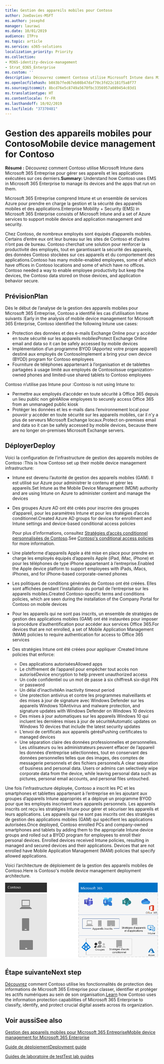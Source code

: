 ```yaml
---
title: Gestion des appareils mobiles pour Contoso
author: JoeDavies-MSFT
ms.author: josephd
manager: laurawi
ms.date: 10/01/2019
audience: ITPro
ms.topic: article
ms.service: o365-solutions
localization_priority: Priority
ms.collection:
- M365-identity-device-management
- Strat_O365_Enterprise
ms.custom: ''
description: Découvrez comment Contoso utilise Microsoft Intune dans Microsoft 365 Entreprise pour gérer ses appareils et les applications exécutées sur ces derniers.
ms.openlocfilehash: b083b7fed67eb08b47daf70c3fd22c181f5a8f77
ms.sourcegitcommit: 8bcd76e5c8749a5670fbc3356957a089454c03d1
ms.translationtype: HT
ms.contentlocale: fr-FR
ms.lasthandoff: 10/02/2019
ms.locfileid: "37370481"
---
```

# <a name="mobile-device-management-for-contoso"></a><span data-ttu-id="62a6d-103">Gestion des appareils mobiles pour Contoso</span><span class="sxs-lookup"><span data-stu-id="62a6d-103">Mobile device management for Contoso</span></span>

<span data-ttu-id="62a6d-104">**Résumé :** Découvrez comment Contoso utilise Microsoft Intune dans Microsoft 365 Entreprise pour gérer ses appareils et les applications exécutées sur ces derniers.</span><span class="sxs-lookup"><span data-stu-id="62a6d-104">**Summary:** Understand how Contoso uses EMS in Microsoft 365 Enterprise to manage its devices and the apps that run on them.</span></span>

<span data-ttu-id="62a6d-105">Microsoft 365 Entreprise comprend Intune et un ensemble de services Azure pour prendre en charge la gestion et la sécurité des appareils mobiles et des applications.</span><span class="sxs-lookup"><span data-stu-id="62a6d-105">Enterprise Mobility + Security (EMS) in Microsoft 365 Enterprise consists of Microsoft Intune and a set of Azure services to support mobile device and application management and security.</span></span>

<span data-ttu-id="62a6d-p101">Chez Contoso, de nombreux employés sont équipés d’appareils mobiles. Certains d’entre eux ont leur bureau sur les sites de Contoso et d’autres n’ont pas de bureau. Contoso cherchait une solution pour renforcer la productivité des employés, tout en garantissant la sécurité des appareils, des données Contoso stockées sur ces appareils et du comportement des applications.</span><span class="sxs-lookup"><span data-stu-id="62a6d-p101">Contoso has many mobile-enabled employees, some of which have offices in Contoso locations and some of which have no offices. Contoso needed a way to enable employee productivity but keep the devices, the Contoso data stored on those devices, and application behavior secure.</span></span>

## <a name="plan"></a><span data-ttu-id="62a6d-108">Prévision</span><span class="sxs-lookup"><span data-stu-id="62a6d-108">Plan</span></span>

<span data-ttu-id="62a6d-109">Dès le début de l’analyse de la gestion des appareils mobiles pour Microsoft 365 Entreprise, Contoso a identifié les cas d’utilisation Intune suivants :</span><span class="sxs-lookup"><span data-stu-id="62a6d-109">Early in the analysis of mobile device management for Microsoft 365 Enterprise, Contoso identified the following Intune use cases:</span></span>

- <span data-ttu-id="62a6d-110">Protection des données et des e-mails Exchange Online pour y accéder en toute sécurité sur les appareils mobiles</span><span class="sxs-lookup"><span data-stu-id="62a6d-110">Protect Exchange Online email and data so it can be safely accessed by mobile devices</span></span>
- <span data-ttu-id="62a6d-111">Implémentation d’un programme BYOD (Apportez votre propre appareil) destiné aux employés de Contoso</span><span class="sxs-lookup"><span data-stu-id="62a6d-111">Implement a bring your own device (BYOD) program for Contoso employees</span></span>
- <span data-ttu-id="62a6d-112">Fourniture de téléphones appartenant à l’organisation et de tablettes partagées à usage limité aux employés de Contoso</span><span class="sxs-lookup"><span data-stu-id="62a6d-112">Issue organization-owned phones and limited-use shared tablets to Contoso employees</span></span>

<span data-ttu-id="62a6d-113">Contoso n’utilise pas Intune pour :</span><span class="sxs-lookup"><span data-stu-id="62a6d-113">Contoso is not using Intune to:</span></span>

- <span data-ttu-id="62a6d-114">Permettre aux employés d’accéder en toute sécurité à Office 365 depuis un lieu public non géré</span><span class="sxs-lookup"><span data-stu-id="62a6d-114">Allow employees to securely access Office 365 from an unmanaged public kiosk</span></span>
- <span data-ttu-id="62a6d-115">Protéger les données et les e-mails dans l’environnement local pour pouvoir y accéder en toute sécurité sur les appareils mobiles, car il n’y a plus de serveurs Microsoft Exchange locaux.</span><span class="sxs-lookup"><span data-stu-id="62a6d-115">Protect on-premises email and data so it can be safely accessed by mobile devices, because there are no longer on-premises Microsoft Exchange servers.</span></span>

## <a name="deploy"></a><span data-ttu-id="62a6d-116">Déployer</span><span class="sxs-lookup"><span data-stu-id="62a6d-116">Deploy</span></span>

<span data-ttu-id="62a6d-117">Voici la configuration de l’infrastructure de gestion des appareils mobiles de Contoso :</span><span class="sxs-lookup"><span data-stu-id="62a6d-117">This is how Contoso set up their mobile device management infrastructure:</span></span>

- <span data-ttu-id="62a6d-118">Intune est devenu l’autorité de gestion des appareils mobiles (GAM). Il est utilisé sur Azure pour administrer le contenu et gérer les appareils.</span><span class="sxs-lookup"><span data-stu-id="62a6d-118">Set Intune as the Mobile Device Management (MDM) authority and are using Intune on Azure to administer content and manage the devices</span></span>
- <span data-ttu-id="62a6d-119">Des groupes Azure AD ont été créés pour inscrire des groupes d’appareil, pour les paramètres Intune et pour les stratégies d’accès conditionnel.</span><span class="sxs-lookup"><span data-stu-id="62a6d-119">Created Azure AD groups for devices for enrollment and Intune settings and device-based conditional access policies</span></span>

  <span data-ttu-id="62a6d-120">Pour plus d’informations, consultez [Stratégies d’accès conditionnel personnalisées de Contoso](contoso-identity.md#conditional-access-policies-for-identity-and-device-access).</span><span class="sxs-lookup"><span data-stu-id="62a6d-120">See [Contoso's conditional access policies](contoso-identity.md#conditional-access-policies-for-identity-and-device-access) for more information.</span></span>

- <span data-ttu-id="62a6d-121">Une plateforme d’appareils Apple a été mise en place pour prendre en charge les employés équipés d’appareils Apple (iPad, iMac, iPhone) et pour les téléphones de type iPhone appartenant à l’entreprise.</span><span class="sxs-lookup"><span data-stu-id="62a6d-121">Enabled the Apple device platform to support employees with iPads, iMacs, iPhones, and for iPhone-based corporate-owned phones</span></span>
- <span data-ttu-id="62a6d-122">Les politiques de conditions générales de Contoso ont été créées. Elles sont affichées pendant l’installation du portail de l’entreprise sur les appareils mobiles.</span><span class="sxs-lookup"><span data-stu-id="62a6d-122">Created Contoso-specific terms and conditions policies, which are seen during the installation of the Company Portal for Contoso on mobile devices</span></span>
- <span data-ttu-id="62a6d-123">Pour les appareils qui ne sont pas inscrits, un ensemble de stratégies de gestion des applications mobiles (GAM) ont été instaurées pour imposer la procédure d’authentification pour accéder aux services Office 365.</span><span class="sxs-lookup"><span data-stu-id="62a6d-123">For devices that are not enrolled, a set of Mobile Application Management (MAM) policies to require authentication for access to Office 365 services</span></span>
- <span data-ttu-id="62a6d-124">Des stratégies Intune ont été créées pour appliquer :</span><span class="sxs-lookup"><span data-stu-id="62a6d-124">Created Intune policies that enforce:</span></span>
  - <span data-ttu-id="62a6d-125">Des applications autorisées</span><span class="sxs-lookup"><span data-stu-id="62a6d-125">Allowed apps</span></span>
  - <span data-ttu-id="62a6d-126">Le chiffrement de l’appareil pour empêcher tout accès non autorisé</span><span class="sxs-lookup"><span data-stu-id="62a6d-126">Device encryption to help prevent unauthorized access</span></span>
  - <span data-ttu-id="62a6d-127">Un code confidentiel ou un mot de passe à six chiffres</span><span class="sxs-lookup"><span data-stu-id="62a6d-127">A six-digit PIN or password</span></span>
  - <span data-ttu-id="62a6d-128">Un délai d’inactivité</span><span class="sxs-lookup"><span data-stu-id="62a6d-128">An inactivity timeout period</span></span>
  - <span data-ttu-id="62a6d-129">Une protection antivirus et contre les programmes malveillants et des mises à jour de signature avec Windows Defender sur les appareils Windows 10</span><span class="sxs-lookup"><span data-stu-id="62a6d-129">Antivirus and malware protection, and signature updates with Windows Defender on Windows 10 devices</span></span>
  - <span data-ttu-id="62a6d-130">Des mises à jour automatiques sur les appareils Windows 10 qui incluent les dernières mises à jour de sécurité</span><span class="sxs-lookup"><span data-stu-id="62a6d-130">Automatic updates on Windows 10 devices that include the latest security updates</span></span>
  - <span data-ttu-id="62a6d-131">L’envoi de certificats aux appareils gérés</span><span class="sxs-lookup"><span data-stu-id="62a6d-131">Pushing certificates to managed devices</span></span>
  - <span data-ttu-id="62a6d-p102">Une séparation claire des données professionnelles et personnelles. Les utilisateurs ou les administrateurs peuvent effacer de l’appareil les données d’entreprise sélectionnées, tout en conservant des données personnelles telles que des images, des comptes de messagerie personnels et des fichiers personnels.</span><span class="sxs-lookup"><span data-stu-id="62a6d-p102">A clear separation of business and personal data. Users or admins can selectively wipe corporate data from the device, while leaving personal data such as pictures, personal email accounts, and personal files untouched.</span></span>

<span data-ttu-id="62a6d-p103">Une fois l’infrastructure déployée, Contoso a inscrit les PC et les smartphones et tablettes appartenant à l’entreprise en les ajoutant aux groupes d’appareils Intune appropriés et a déployé un programme BYOD pour que les employés inscrivent leurs appareils personnels. Les appareils inscrits ont reçu les stratégies Intune pour gérer et sécuriser les appareils et leurs applications. Les appareils qui ne sont pas inscrits ont des stratégies de gestion des applications mobiles (GAM) qui spécifient les applications autorisées.</span><span class="sxs-lookup"><span data-stu-id="62a6d-p103">Once deployed, Contoso enrolled PCs and company-owned smartphones and tablets by adding them to the appropriate Intune device groups and rolled out a BYOD program for employees to enroll their personal devices. Enrolled devices received Intune policies, resulting in managed and secured devices and their applications. Devices that are not enrolled have Mobile Application Management (MAM) policies that specify allowed applications.</span></span>

<span data-ttu-id="62a6d-137">Voici l’architecture de déploiement de la gestion des appareils mobiles de Contoso.</span><span class="sxs-lookup"><span data-stu-id="62a6d-137">Here is Contoso's mobile device management deployment architecture.</span></span>

![Infrastructure de déploiement de la gestion des appareils mobiles de Contoso](./media/contoso-mdm/contoso-mdm-fig1.png)

## <a name="next-step"></a><span data-ttu-id="62a6d-139">Étape suivante</span><span class="sxs-lookup"><span data-stu-id="62a6d-139">Next step</span></span>

<span data-ttu-id="62a6d-140">[Découvrez](contoso-info-protect.md) comment Contoso utilise les fonctionnalités de protection des informations de Microsoft 365 Entreprise pour classer, identifier et protéger les actifs numériques au sein de son organisation.</span><span class="sxs-lookup"><span data-stu-id="62a6d-140">[Learn](contoso-info-protect.md) how Contoso uses the information protection capabilities of Microsoft 365 Enterprise to classify, identify, and protect crucial digital assets across its organization.</span></span>

## <a name="see-also"></a><span data-ttu-id="62a6d-141">Voir aussi</span><span class="sxs-lookup"><span data-stu-id="62a6d-141">See also</span></span>

[<span data-ttu-id="62a6d-142">Gestion des appareils mobiles pour Microsoft 365 Entreprise</span><span class="sxs-lookup"><span data-stu-id="62a6d-142">Mobile device management for Microsoft 365 Enterprise</span></span>](mobility-infrastructure.md)

[<span data-ttu-id="62a6d-143">Guide de déploiement</span><span class="sxs-lookup"><span data-stu-id="62a6d-143">Deployment guide</span></span>](deploy-microsoft-365-enterprise.md)

[<span data-ttu-id="62a6d-144">Guides de laboratoire de test</span><span class="sxs-lookup"><span data-stu-id="62a6d-144">Test lab guides</span></span>](m365-enterprise-test-lab-guides.md)

